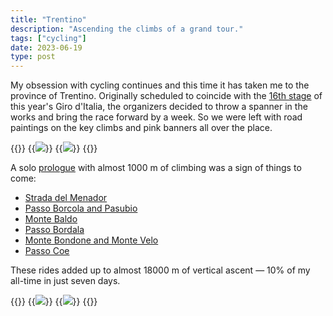 ```yaml
---
title: "Trentino"
description: "Ascending the climbs of a grand tour."
tags: ["cycling"]
date: 2023-06-19
type: post
---
```

My obsession with cycling continues and this time it has taken me to the province of Trentino. Originally scheduled to coincide with the [16th stage](https://www.giroditalia.it/en/tappe/stage-16-of-the-giro-ditalia-2023-sabbio-chiese-monte-bondone/) of this year's Giro d'Italia, the organizers decided to throw a spanner in the works and bring the race forward by a week. So we were left with road paintings on the key climbs and pink banners all over the place.

{{<wrap>}}
  {{<image src="img/san-colombano.jpg" caption="Eremo di San Colombano">}}
  {{<image src="img/pasubio.jpg" caption="Ossario del Pasubio">}}
{{</wrap>}}

A solo [prologue](https://www.strava.com/activities/9152209086) with almost 1000 m of climbing was a sign of things to come:

- [Strada del Menador](https://www.strava.com/activities/9156961693)
- [Passo Borcola and Pasubio](https://www.strava.com/activities/9163566488)
- [Monte Baldo](https://www.strava.com/activities/9169615417)
- [Passo Bordala](https://www.strava.com/activities/9175048818)
- [Monte Bondone and Monte Velo](https://www.strava.com/activities/9182493042)
- [Passo Coe](https://www.strava.com/activities/9189176957)

These rides added up to almost 18000 m of vertical ascent &mdash; 10% of my all-time in just seven days.

{{<wrap>}}
  {{<image src="img/lake-garda.jpg" caption="View onto Lake Garda from Monte Baldo">}}
  {{<image src="img/maria.jpg" caption="A statue of Mary">}}
{{</wrap>}}
